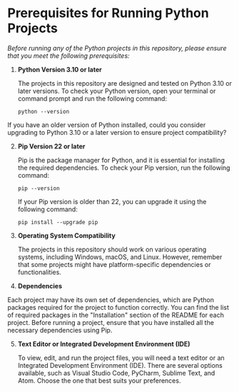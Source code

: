 #  Prerequisites for Running Python Projects

*Before running any of the Python projects in this repository, please ensure that you meet the following prerequisites:*

1. **Python Version 3.10 or later**

   The projects in this repository are designed and tested on Python 3.10 or later versions. To check your Python version, open your terminal or command prompt and run the following command:
   
       python --version
If you have an older version of Python installed, could you consider upgrading to Python 3.10 or a later version to ensure project compatibility?

2. **Pip Version 22 or later**

   Pip is the package manager for Python, and it is essential for installing the required dependencies. To check your Pip version, run the following command:

       pip --version

   If your Pip version is older than 22, you can upgrade it using the following command:

       pip install --upgrade pip
3. **Operating System Compatibility**

   The projects in this repository should work on various operating systems, including Windows, macOS, and Linux. However, remember that some projects might have platform-specific dependencies or functionalities.

4.   **Dependencies**

   Each project may have its own set of dependencies, which are Python packages required for the project to function correctly. You can find the list of required packages in the "Installation" section of the README for each project. Before running a project, ensure that you have installed all the necessary dependencies using Pip.

5. **Text Editor or Integrated Development Environment (IDE)**

   To view, edit, and run the project files, you will need a text editor or an Integrated Development Environment (IDE). There are several options available, such as Visual Studio Code, PyCharm, Sublime Text, and Atom. Choose the one that best suits your preferences.
   


   
